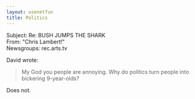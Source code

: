 ```yaml
---   
layout: usenetfun   
title: Politics   
---   
```

   
   
 Subject: Re: BUSH JUMPS THE SHARK   
From: &quot;Chris Lambert!&quot;   
Newsgroups: rec.arts.tv   
   
David wrote:   
>   
> My God you people are annoying. Why do politics turn people into   
> bickering 9-year-olds?   
>   
Does not.   
   
   
   
